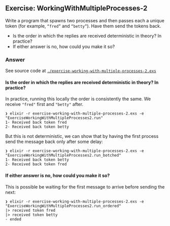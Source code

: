 ## Exercise: WorkingWithMultipleProcesses-2

Write a program that spawns two processes and then passes each a unique token (for example, `“fred”` and `“betty”`). Have them send the tokens back.

- Is the order in which the replies are received deterministic in theory? In practice?
- If either answer is no, how could you make it so?

### Answer

See source code at [`./exercise-working-with-multiple-processes-2.exs`](./exercise-working-with-multiple-processes-2.exs)

#### Is the order in which the replies are received deterministic in theory? In practice?

In practice, running this locally the order is consistently the same. We receive `"fred"` first and `"betty"` after.

```
❯ elixir -r exercise-working-with-multiple-processes-2.exs -e "ExerciseWorkingWithMultipleProcesses2.run"       
1- Received back token fred
2- Received back token betty
```

But this is not deterministic, we can show that by having the first process send the message back only after some delay:
```
❯ elixir -r exercise-working-with-multiple-processes-2.exs -e "ExerciseWorkingWithMultipleProcesses2.run_botched"
1- Received back token betty
2- Received back token fred
```

#### If either answer is no, how could you make it so?

This is possible be waiting for the first message to arrive before sending the next:
```
❯ elixir -r exercise-working-with-multiple-processes-2.exs -e "ExerciseWorkingWithMultipleProcesses2.run_ordered"
|> received token fred
|> received token betty
- ended
```
